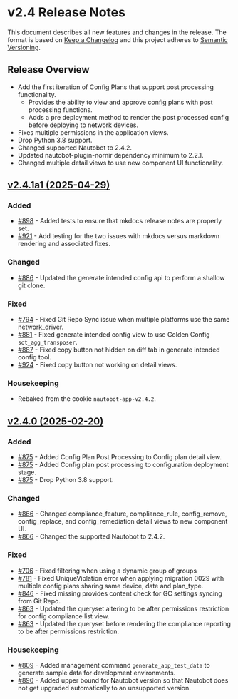 
# v2.4 Release Notes

This document describes all new features and changes in the release. The format is based on [Keep a
Changelog](https://keepachangelog.com/en/1.0.0/) and this project adheres to [Semantic
Versioning](https://semver.org/spec/v2.0.0.html).

## Release Overview

- Add the first iteration of Config Plans that support post processing functionality.
    - Provides the ability to view and approve config plans with post processing functions.
    - Adds a pre deployment method to render the post processed config before deploying to network devices.
- Fixes multiple permissions in the application views.
- Drop Python 3.8 support.
- Changed supported Nautobot to 2.4.2.
- Updated nautobot-plugin-nornir dependency minimum to 2.2.1.
- Changed multiple detail views to use new component UI functionality.

## [v2.4.1a1 (2025-04-29)](https://github.com/nautobot/nautobot-app-golden-config/releases/tag/v2.4.1a1)

### Added

- [#898](https://github.com/nautobot/nautobot-app-golden-config/issues/898) - Added tests to ensure that mkdocs release notes are properly set.
- [#921](https://github.com/nautobot/nautobot-app-golden-config/issues/921) - Add testing for the two issues with mkdocs versus markdown rendering and associated fixes.

### Changed

- [#886](https://github.com/nautobot/nautobot-app-golden-config/issues/886) - Updated the generate intended config api to perform a shallow git clone.

### Fixed

- [#794](https://github.com/nautobot/nautobot-app-golden-config/issues/794) - Fixed Git Repo Sync issue when multiple platforms use the same network_driver.
- [#881](https://github.com/nautobot/nautobot-app-golden-config/issues/881) - Fixed generate intended config view to use Golden Config `sot_agg_transposer`.
- [#887](https://github.com/nautobot/nautobot-app-golden-config/issues/887) - Fixed copy button not hidden on diff tab in generate intended config tool.
- [#924](https://github.com/nautobot/nautobot-app-golden-config/issues/924) - Fixed copy button not working on detail views.

### Housekeeping

- Rebaked from the cookie `nautobot-app-v2.4.2`.


## [v2.4.0 (2025-02-20)](https://github.com/nautobot/nautobot-app-golden-config/releases/tag/v2.4.0)

### Added

- [#875](https://github.com/nautobot/nautobot-app-golden-config/issues/875) - Added Config Plan Post Processing to Config plan detail view.
- [#875](https://github.com/nautobot/nautobot-app-golden-config/issues/875) - Added Config plan post processing to configuration deployment stage.
- [#875](https://github.com/nautobot/nautobot-app-golden-config/issues/875) - Drop Python 3.8 support.

### Changed

- [#866](https://github.com/nautobot/nautobot-app-golden-config/issues/866) - Changed compliance_feature, compliance_rule, config_remove, config_replace, and config_remediation detail views to new component UI.
- [#866](https://github.com/nautobot/nautobot-app-golden-config/issues/866) - Changed the supported Nautobot to 2.4.2.

### Fixed

- [#706](https://github.com/nautobot/nautobot-app-golden-config/issues/706) - Fixed filtering when using a dynamic group of groups
- [#781](https://github.com/nautobot/nautobot-app-golden-config/issues/781) - Fixed UniqueViolation error when applying migration 0029 with multiple config plans sharing same device, date and plan_type.
- [#846](https://github.com/nautobot/nautobot-app-golden-config/issues/846) - Fixed missing provides content check for GC settings syncing from Git Repo.
- [#863](https://github.com/nautobot/nautobot-app-golden-config/issues/863) - Updated the queryset altering to be after permissions restriction for config compliance list view.
- [#863](https://github.com/nautobot/nautobot-app-golden-config/issues/863) - Updated the queryset before rendering the compliance reporting to be after permissions restriction.

### Housekeeping

- [#809](https://github.com/nautobot/nautobot-app-golden-config/issues/809) - Added management command `generate_app_test_data` to generate sample data for development environments.
- [#890](https://github.com/nautobot/nautobot-app-golden-config/issues/890) - Added upper bound for Nautobot version so that Nautobot does not get upgraded automatically to an unsupported version.
